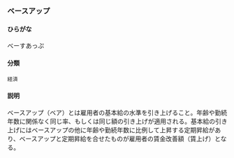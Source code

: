 <div style="display:none;">

## [あ行](securities-terms?id=あ行)
## [か行](securities-terms?id=か行)
## [さ行](securities-terms?id=さ行)
## [た行](securities-terms?id=た行)
## [な行](securities-terms?id=な行)
## [は行](securities-terms?id=は行)

</div>

### ベースアップ

#### ひらがな

べーすあっぷ

#### 分類

`経済`

#### 説明

ベースアップ（ベア）とは雇用者の基本給の水準を引き上げること。年齢や勤続年数に関係なく同じ率、もしくは同じ額の引き上げが適用される。基本給の引き上げにはベースアップの他に年齢や勤続年数に比例して上昇する定期昇給があり、ベースアップと定期昇給を合せたものが雇用者の賃金改善額（賃上げ）となる。

<div style="display:none;">

## [ま行](securities-terms?id=ま行)
## [や行](securities-terms?id=や行)
## [ら行](securities-terms?id=ら行)
## [わ行](securities-terms?id=わ行)
## [英数字・記号](securities-terms?id=英数字・記号)

</div>

